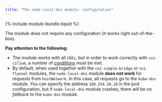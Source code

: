 ```yaml
---
title: "The node-local-dns module: configuration"
---
```


{% include module-bundle.liquid %}

The module does not require any configuration (it works right out-of-the-box).

**Pay attention to the following:**
- The module works with all `CNIs`, but in order to work correctly with `cni-cilium`, a number of [conditions](../021-cni-cilium/#limitations) must be met.
- By default, when used together with the `cni-simple-bridge` or `cni-flannel` modules, the `node-local-dns` module **does not work** for requests from `hostNetwork`. In this case, all requests go to the `kube-dns` module. You can specify the address `169.254.20.10` in the pod configuration, but if `node-local-dns` module crashes, there will be no *fallback* to the `kube-dns` module.
